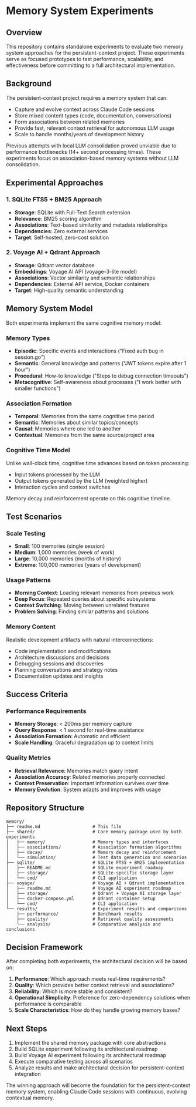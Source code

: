 # Memory System Experiments

## Overview

This repository contains standalone experiments to evaluate two memory system approaches for the persistent-context project. These experiments serve as focused prototypes to test performance, scalability, and effectiveness before committing to a full architectural implementation.

## Background

The persistent-context project requires a memory system that can:

- Capture and evolve context across Claude Code sessions
- Store mixed content types (code, documentation, conversations)
- Form associations between related memories
- Provide fast, relevant context retrieval for autonomous LLM usage
- Scale to handle months/years of development history

Previous attempts with local LLM consolidation proved unviable due to performance bottlenecks (14+ second processing times). These experiments focus on association-based memory systems without LLM consolidation.

## Experimental Approaches

### 1. SQLite FTS5 + BM25 Approach

- **Storage**: SQLite with Full-Text Search extension
- **Relevance**: BM25 scoring algorithm
- **Associations**: Text-based similarity and metadata relationships
- **Dependencies**: Zero external services
- **Target**: Self-hosted, zero-cost solution

### 2. Voyage AI + Qdrant Approach  

- **Storage**: Qdrant vector database
- **Embeddings**: Voyage AI API (voyage-3-lite model)
- **Associations**: Vector similarity and semantic relationships
- **Dependencies**: External API service, Docker containers
- **Target**: High-quality semantic understanding

## Memory System Model

Both experiments implement the same cognitive memory model:

### Memory Types

- **Episodic**: Specific events and interactions ("Fixed auth bug in session.go")
- **Semantic**: General knowledge and patterns ("JWT tokens expire after 1 hour")  
- **Procedural**: How-to knowledge ("Steps to debug connection timeouts")
- **Metacognitive**: Self-awareness about processes ("I work better with smaller functions")

### Association Formation

- **Temporal**: Memories from the same cognitive time period
- **Semantic**: Memories about similar topics/concepts
- **Causal**: Memories where one led to another
- **Contextual**: Memories from the same source/project area

### Cognitive Time Model

Unlike wall-clock time, cognitive time advances based on token processing:

- Input tokens processed by the LLM
- Output tokens generated by the LLM (weighted higher)
- Interaction cycles and context switches

Memory decay and reinforcement operate on this cognitive timeline.

## Test Scenarios

### Scale Testing

- **Small**: 100 memories (single session)
- **Medium**: 1,000 memories (week of work)  
- **Large**: 10,000 memories (months of history)
- **Extreme**: 100,000 memories (years of development)

### Usage Patterns

- **Morning Context**: Loading relevant memories from previous work
- **Deep Focus**: Repeated queries about specific subsystems
- **Context Switching**: Moving between unrelated features  
- **Problem Solving**: Finding similar patterns and solutions

### Memory Content

Realistic development artifacts with natural interconnections:

- Code implementation and modifications
- Architecture discussions and decisions
- Debugging sessions and discoveries
- Planning conversations and strategy notes
- Documentation updates and insights

## Success Criteria

### Performance Requirements

- **Memory Storage**: < 200ms per memory capture
- **Query Response**: < 1 second for real-time assistance
- **Association Formation**: Automatic and efficient
- **Scale Handling**: Graceful degradation up to context limits

### Quality Metrics  

- **Retrieval Relevance**: Memories match query intent
- **Association Accuracy**: Related memories properly connected
- **Context Preservation**: Important information survives over time
- **Memory Evolution**: System adapts and improves with usage

## Repository Structure

```
memory/
├── readme.md                    # This file
├── shared/                      # Core memory package used by both experiments
│   ├── memory/                  # Memory types and interfaces
│   ├── associations/            # Association formation algorithms  
│   ├── decay/                   # Memory decay and reinforcement
│   └── simulation/              # Test data generation and scenarios
├── sqlite/                      # SQLite FTS5 + BM25 implementation
│   ├── README.md                # SQLite experiment roadmap
│   ├── storage/                 # SQLite-specific storage layer
│   └── cmd/                     # CLI application
├── voyage/                      # Voyage AI + Qdrant implementation  
│   ├── readme.md                # Voyage AI experiment roadmap
│   ├── storage/                 # Qdrant + Voyage AI storage layer
│   ├── docker-compose.yml       # Qdrant container setup
│   └── cmd/                     # CLI application
└── results/                     # Experiment results and comparisons
    ├── performance/             # Benchmark results
    ├── quality/                 # Retrieval quality assessments
    └── analysis/                # Comparative analysis and conclusions
```

## Decision Framework

After completing both experiments, the architectural decision will be based on:

1. **Performance**: Which approach meets real-time requirements?
2. **Quality**: Which provides better context retrieval and associations?  
3. **Reliability**: Which is more stable and consistent?
4. **Operational Simplicity**: Preference for zero-dependency solutions when performance is comparable
5. **Scale Characteristics**: How do they handle growing memory bases?

## Next Steps

1. Implement the shared memory package with core abstractions
2. Build SQLite experiment following its architectural roadmap
3. Build Voyage AI experiment following its architectural roadmap  
4. Execute comparative testing across all scenarios
5. Analyze results and make architectural decision for persistent-context integration

The winning approach will become the foundation for the persistent-context memory system, enabling Claude Code sessions with continuous, evolving contextual memory.
